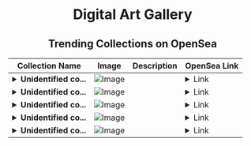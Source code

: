 <div align="center">

# Digital Art Gallery

## Trending Collections on OpenSea

| Collection Name                       | Image                                                                                     | Description                       | OpenSea Link                                                                                          |
|---------------------------------------|-------------------------------------------------------------------------------------------|-----------------------------------|--------------------------------------------------------------------------------------------------------|
| **<details><summary>Unidentified co...</summary>Unidentified contract c192e9bf-b8d1-49d6-b397-7b4e78037d45</details>** | ![Image](https://i.seadn.io/s/raw/files/d055c6525189773847bee4b25898db37.png?w=500&auto=format?w=200&auto=format) |  | <details><summary>Link</summary>[Unidentified contract c192e9bf-b8d1-49d6-b397-7b4e78037d45](https://opensea.io/collection/unidentified-contract-c192e9bf-b8d1-49d6-b397-7b4e)</details> |
| **<details><summary>Unidentified co...</summary>Unidentified contract f18e1f07-6c84-46a7-85ea-21a2cce615d5</details>** | ![Image](https://i.seadn.io/s/raw/files/6c5f3c63da8bac7eb300c742b9db0740.png?w=500&auto=format?w=200&auto=format) |  | <details><summary>Link</summary>[Unidentified contract f18e1f07-6c84-46a7-85ea-21a2cce615d5](https://opensea.io/collection/unidentified-contract-f18e1f07-6c84-46a7-85ea-21a2)</details> |
| **<details><summary>Unidentified co...</summary>Unidentified contract b283bb35-983f-4111-a37a-6fcb2b57746a</details>** | ![Image](https://i.seadn.io/s/raw/files/e86404459f0a28661c41bd910f8b5899.png?w=500&auto=format?w=200&auto=format) |  | <details><summary>Link</summary>[Unidentified contract b283bb35-983f-4111-a37a-6fcb2b57746a](https://opensea.io/collection/unidentified-contract-b283bb35-983f-4111-a37a-6fcb)</details> |
| **<details><summary>Unidentified co...</summary>Unidentified contract 2546a4f6-ef3f-4757-8a83-bf6e479f4278</details>** | ![Image](https://i.seadn.io/s/raw/files/d055c6525189773847bee4b25898db37.png?w=500&auto=format?w=200&auto=format) |  | <details><summary>Link</summary>[Unidentified contract 2546a4f6-ef3f-4757-8a83-bf6e479f4278](https://opensea.io/collection/unidentified-contract-2546a4f6-ef3f-4757-8a83-bf6e)</details> |
| **<details><summary>Unidentified co...</summary>Unidentified contract ff89f2fb-2eb2-4cd4-ad55-98b2fea57ff8</details>** | ![Image](https://i.seadn.io/s/raw/files/d055c6525189773847bee4b25898db37.png?w=500&auto=format?w=200&auto=format) |  | <details><summary>Link</summary>[Unidentified contract ff89f2fb-2eb2-4cd4-ad55-98b2fea57ff8](https://opensea.io/collection/unidentified-contract-ff89f2fb-2eb2-4cd4-ad55-98b2)</details> |

</div>